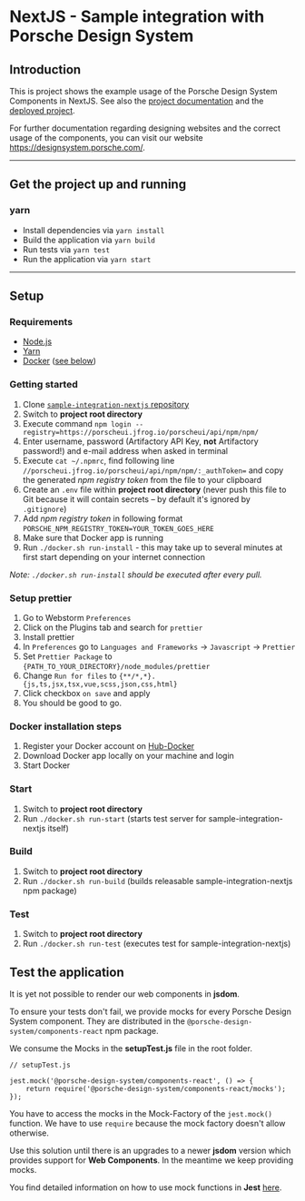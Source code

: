 # NextJS - Sample integration with Porsche Design System

## Introduction

This is project shows the example usage of the Porsche Design System Components in NextJS. See also the [project documentation](https://designsystem.porsche.com/latest/start-coding/next-js/getting-started) and the [deployed project](https://porsche-design-system.github.io/sample-integration-nextjs).

For further documentation regarding designing websites and the correct usage of the components, you can visit our website https://designsystem.porsche.com/.

---

## Get the project up and running

### yarn

- Install dependencies via `yarn install`
- Build the application via `yarn build`
- Run tests via `yarn test`
- Run the application via `yarn start`

---

## Setup

### Requirements

- [Node.js](https://nodejs.org)
- [Yarn](https://yarnpkg.com)
- [Docker](https://www.docker.com) ([see below](#docker-installation-steps))

### Getting started

1. Clone [`sample-integration-nextjs` repository](https://github.com/porsche-design-system/sample-integration-nextjs)
1. Switch to **project root directory**
1. Execute command `npm login --registry=https://porscheui.jfrog.io/porscheui/api/npm/npm/`
1. Enter username, password (Artifactory API Key, **not** Artifactory password!) and e-mail address when asked in terminal
1. Execute `cat ~/.npmrc`, find following line `//porscheui.jfrog.io/porscheui/api/npm/npm/:_authToken=` and copy the generated _npm registry token_ from the file to your clipboard
1. Create an `.env` file within **project root directory** (never push this file to Git because it will contain secrets – by default it's ignored by `.gitignore`)
1. Add _npm registry token_ in following format `PORSCHE_NPM_REGISTRY_TOKEN=YOUR_TOKEN_GOES_HERE`
1. Make sure that Docker app is running
1. Run `./docker.sh run-install` - this may take up to several minutes at first start depending on your internet connection

_Note: `./docker.sh run-install` should be executed after every pull._

### Setup prettier

1. Go to Webstorm `Preferences`
1. Click on the Plugins tab and search for `prettier`
1. Install prettier
1. In `Preferences` go to `Languages and Frameworks` -> `Javascript` -> `Prettier`
1. Set `Prettier Package` to `{PATH_TO_YOUR_DIRECTORY}/node_modules/prettier`
1. Change `Run for files` to `{**/*,*}.{js,ts,jsx,tsx,vue,scss,json,css,html}`
1. Click checkbox `on save` and apply
1. You should be good to go.

### Docker installation steps

1. Register your Docker account on [Hub-Docker](https://hub.docker.com)
1. Download Docker app locally on your machine and login
1. Start Docker

### Start

1. Switch to **project root directory**
1. Run `./docker.sh run-start` (starts test server for sample-integration-nextjs itself)

### Build

1. Switch to **project root directory**
1. Run `./docker.sh run-build` (builds releasable sample-integration-nextjs npm package)

### Test

1. Switch to **project root directory**
1. Run `./docker.sh run-test` (executes test for sample-integration-nextjs)

## Test the application

It is yet not possible to render our web components in **jsdom**.

To ensure your tests don't fail, we provide mocks for every Porsche Design System component. They are distributed in the `@porsche-design-system/components-react` npm package.

We consume the Mocks in the **setupTest.js** file in the root folder.

```
// setupTest.js

jest.mock('@porsche-design-system/components-react', () => {
    return require('@porsche-design-system/components-react/mocks');
});
```

You have to access the mocks in the Mock-Factory of the `jest.mock()` function. We have to use `require` because the mock factory doesn't allow otherwise.

Use this solution until there is an upgrades to a newer **jsdom** version which provides support for **Web Components**. In the meantime we keep providing mocks.

You find detailed information on how to use mock functions in **Jest** [here](https://jestjs.io/docs/en/mock-functions.html).
